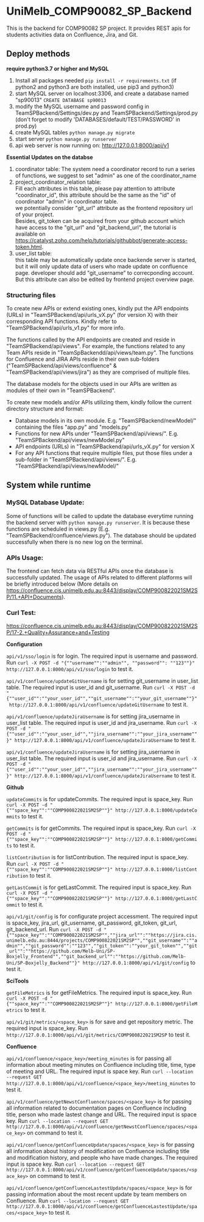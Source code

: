 # UniMelb_COMP90082_SP_Backend
This is the backend for COMP90082 SP project.
It provides REST apis for students activities data on Confluence, Jira, and Git.


## Deploy methods

**require python3.7 or higher and MySQL**

1. Install all packages needed `pip install -r requirements.txt` (if python2 and python3 are both installed, use pip3 and python3)
2. start MySQL server on localhost:3306, and create a database named "sp90013" `CREATE DATABASE sp90013`
3. modify the MySQL username and password config in TeamSPBackend/Settings/dev.py and TeamSPBackend/Settings/prod.py (don't forget to modify 'DATABASES/default/TEST/PASSWORD' in prod.py)
4. create MySQL tables `python manage.py migrate`
5. start server `python manage.py runserver`
6. api web server is now running on: http://127.0.0.1:8000/api/v1

**Essential Updates on the databse**

1. coordinator table:
The system need a coordinator record to run a series of functions, we suggest to set "admin" as one of the coordinator_name  
2. project_coordinator_relation table:  
Fill each attributes in this table, please pay attention to attribute "coordinator_id", this attribute should be the same as the "id" of coordinator "admin" in coordinator table.  
we potentially consider "git_url" attribute as the frontend repository url of your project.  
Besides, git_token can be acquired from your github account which have access to the "git_url" and "git_backend_url", the tutorial is available on https://catalyst.zoho.com/help/tutorials/githubbot/generate-access-token.html.  
3. user_list table:  
this table may be automatically update once backende server is started, but it will only update data of users who made update on confluence page. developer should add "git_username" to correcponding account. But this attribute can also be edited by frontend project overview page.


### Structuring files

To create new APIs or extend existing ones, kindly put the API endpoints (URLs) in "TeamSPBackend/api/urls_vX.py" (for version X) with their corresponding API functions. Kindly refer to "TeamSPBackend/api/urls_v1.py" for more info.

The functions called by the API endpoints are created and reside in "TeamSPBackend/api/views". For example, the functions related to any Team APIs reside in "TeamSpBackendd/api/views/team.py". The functions for Confluence and JIRA APIs reside in their own sub-folders ("TeamSPBackend/api/views/confluence" & "TeamSPBackend/api/views/jira") as they are comprised of multiple files.

The database models for the objects used in our APIs are written as modules of their own in "TeamSPBackend".

To create new models and/or APIs utilizing them, kindly follow the current directory structure and format:

- Database models in its own module. E.g. "TeamSPBackend/newModel/" containing the files "app.py" and "models.py"  
- Functions for new APIs under "TeamSPBackend/api/views/". E.g. "TeamSPBackend/api/views/newModel.py"  
- API endpoints (URLs) in "TeamSPBackend/api/urls_vX.py" for version X  
- For any API functions that require multiple files, put those files under a sub-folder in "TeamSPBackend/api/views/". E.g. "TeamSPBackend/api/views/newModel/"   

## System while runtime 

### MySQL Database Update:

Some of functions will be called to update the database everytime running the backend server with `python manage.py runserver`. It is because these functions are scheduled in views.py (E.g. "TeamSPBackend/confluence/views.py"). The database should be updated successfully when there is no new log on the terminal. 

### APIs Usage:

The frontend can fetch data via RESTful APIs once the database is successfully updated. The usage of APIs related to different platforms will be briefly introduced below (More details on https://confluence.cis.unimelb.edu.au:8443/display/COMP900822021SM2SP/11.+API+Documents). 

### Curl Test:

https://confluence.cis.unimelb.edu.au:8443/display/COMP900822021SM2SP/17-2.+Quality+Assurance+and+Testing  

**Configuration** 

`api/v1/sso/login` is for login. The required input is username and password. Run `curl -X POST -d "{""username"":""admin"", ""password"": ""123""}" http://127.0.0.1:8000/api/v1/sso/login` to test it.   

`api/v1/confluence/updateGitUsername` is for setting git_username in user_list table. The required input is user_id and git_username. Run `curl -X POST -d "{""user_id"":""your_user_id"",""git_username"":""your_git_username""}" http://127.0.0.1:8000/api/v1/confluence/updateGitUsername` to test it. 

`api/v1/confluence/updateJiraUsername` is for setting jira_username in user_list table. The required input is user_id and jira_username. Run `curl -X POST -d "{""user_id"":""your_user_id"",""jira_username"":""your_jira_username""}" http://127.0.0.1:8000/api/v1/confluence/updateJiraUsername` to test it. 

`api/v1/confluence/updateJiraUsername` is for setting jira_username in user_list table. The required input is user_id and jira_username. Run `curl -X POST -d "{""user_id"":""your_user_id"",""jira_username"":""your_jira_username""}" http://127.0.0.1:8000/api/v1/confluence/updateJiraUsername` to test it. 


**Github** 

`updateCommits` is for updateCommits. The required input is space_key. Run `curl -X POST -d "{""space_key"":""COMP900822021SM2SP""}" http://127.0.0.1:8000/updateCommits` to test it.   

`getCommits` is for getCommits. The required input is space_key. Run `curl -X POST -d "{""space_key"":""COMP900822021SM2SP""}" http://127.0.0.1:8000/getCommits` to test it.   

`listContribution` is for listContribution. The required input is space_key. Run `curl -X POST -d "{""space_key"":""COMP900822021SM2SP""}" http://127.0.0.1:8000/listContribution` to test it.   

`getLastCommit` is for getLastCommit. The required input is space_key. Run `curl -X POST -d "{""space_key"":""COMP900822021SM2SP""}" http://127.0.0.1:8000/getLastCommit` to test it.   

`api/v1/git/config` is for configurate project accessment. The required input is space_key, jira_url, git_username, git_password, git_token, git_url, git_backend_url. Run `curl -X POST -d "{""space_key"":""COMP900822021SM2SP"",""jira_url"":""https://jira.cis.unimelb.edu.au:8444/projects/COMP900822021SM2SP"",""git_username"":""admin"",""git_password"":""123"",""git_token"":""your_git_token"",""git_url"":""https://github.com/Melb-Uni/SP-Boxjelly_Frontend"",""git_backend_url"":""https://github.com/Melb-Uni/SP-Boxjelly_Backend""}" http://127.0.0.1:8000/api/v1/git/config` to test it.   


**SciTools** 

`getFileMetrics` is for getFileMetrics. The required input is space_key. Run `curl -X POST -d "{""space_key"":""COMP900822021SM2SP""}" http://127.0.0.1:8000/getFileMetrics` to test it.   

`api/v1/git/metrics/<space_key>` is for save and get repository metric. The required input is space_key. Run `http://127.0.0.1:8000/api/v1/git/metrics/COMP900822021SM2SP` to test it.  


**Confluence**  

`api/v1/confluence/<space_key>/meeting_minutes` is for passing all information about meeting minutes on Confluence including title, time, type of meeting and URL. The required input is space key. Run `curl --location --request GET http://127.0.0.1:8000/api/v1/confluence/<space_key>/meeting_minutes` to test it.   

`api/v1/confluence/getNewstConfluence/spaces/<space_key>` is for passing all information related to documentation pages on Confluence including title, person who made lastest change and URL. The required input is space key. Run `curl --location --request GET http://127.0.0.1:8000/api/v1/confluence/getNewstConfluence/spaces/<space_key>` on command to test it.  

`api/v1/confluence/getConfluenceUpdate/spaces/<space_key>` is for passing all information about history of modification on Confluence including title and modification history, and people who have made changes. The required input is space key. Run `curl --location --request GET http://127.0.0.1:8000/api/v1/confluence/getConfluenceUpdate/spaces/<space_key>` on command to test it.  

`api/v1/confluence/getConfluenceLastestUpdate/spaces/<space_key>` is for passing information about the most recent update by team members on Confluence. Run `curl --location --request GET http://127.0.0.1:8000/api/v1/confluence/getConfluenceLastestUpdate/spaces/<space_key>` to test it.  


